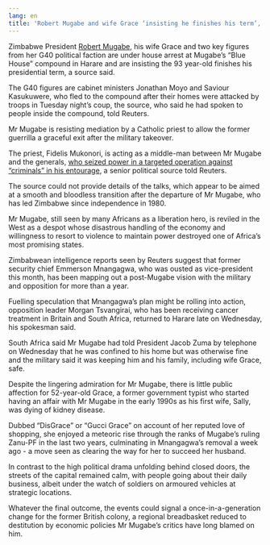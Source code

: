 ```yaml
---
lang: en
title: 'Robert Mugabe and wife Grace ‘insisting he finishes his term’, as priest steps in to mediate'
---
```


Zimbabwe President [Robert Mugabe], his wife Grace and two key figures from her G40 political faction are under house arrest at Mugabe’s “Blue House” compound in Harare and are insisting the 93 year-old finishes his presidential term, a source said.

The G40 figures are cabinet ministers Jonathan Moyo and Saviour Kasukuwere, who fled to the compound after their homes were attacked by troops in Tuesday night’s coup, the source, who said he had spoken to people inside the compound, told Reuters.

Mr Mugabe is resisting mediation by a Catholic priest to allow the former guerrilla a graceful exit after the military takeover.

The priest, Fidelis Mukonori, is acting as a middle-man between Mr Mugabe and the generals, [who seized power in a targeted operation against “criminals” in his entourage], a senior political source told Reuters.

The source could not provide details of the talks, which appear to be aimed at a smooth and bloodless transition after the departure of Mr Mugabe, who has led Zimbabwe since independence in 1980.

Mr Mugabe, still seen by many Africans as a liberation hero, is reviled in the West as a despot whose disastrous handling of the economy and willingness to resort to violence to maintain power destroyed one of Africa’s most promising states.

Zimbabwean intelligence reports seen by Reuters suggest that former security chief Emmerson Mnangagwa, who was ousted as vice-president this month, has been mapping out a post-Mugabe vision with the military and opposition for more than a year.

Fuelling speculation that Mnangagwa’s plan might be rolling into action, opposition leader Morgan Tsvangirai, who has been receiving cancer treatment in Britain and South Africa, returned to Harare late on Wednesday, his spokesman said.

South Africa said Mr Mugabe had told President Jacob Zuma by telephone on Wednesday that he was confined to his home but was otherwise fine and the military said it was keeping him and his family, including wife Grace, safe.

Despite the lingering admiration for Mr Mugabe, there is little public affection for 52-year-old Grace, a former government typist who started having an affair with Mr Mugabe in the early 1990s as his first wife, Sally, was dying of kidney disease.

Dubbed “DisGrace” or “Gucci Grace” on account of her reputed love of shopping, she enjoyed a meteoric rise through the ranks of Mugabe’s ruling Zanu-PF in the last two years, culminating in Mnangagwa’s removal a week ago - a move seen as clearing the way for her to succeed her husband.

In contrast to the high political drama unfolding behind closed doors, the streets of the capital remained calm, with people going about their daily business, albeit under the watch of soldiers on armoured vehicles at strategic locations.

Whatever the final outcome, the events could signal a once-in-a-generation change for the former British colony, a regional breadbasket reduced to destitution by economic policies Mr Mugabe’s critics have long blamed on him.

  [Robert Mugabe]: http://www.telegraph.co.uk/news/2017/11/17/zimbabwes-ruling-party-drafting-motion-fire-robert-mugabe-sunday/
  [who seized power in a targeted operation against “criminals” in his entourage]: http://www.telegraph.co.uk/news/2017/11/15/zimbabwe-crisis-have-spent-long-careful-really-change/
